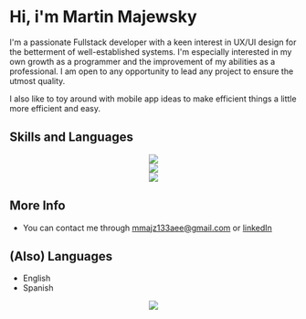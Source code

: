 Hi, i'm Martin Majewsky
=================================

I'm a passionate Fullstack developer with a keen interest in UX/UI design for the betterment of well-established systems. I'm especially interested in my own growth as a programmer and the improvement of my abilities as a professional. I am open to any opportunity to lead any project to ensure the utmost quality.

I also like to toy around with mobile app ideas to make efficient things a little more efficient and easy.

## Skills and Languages
<p align="center">
    <img src="https://skillicons.dev/icons?i=cs,java,kotlin,flutter,html,css,js,ts" /> <br/>
    <img src="https://skillicons.dev/icons?i=dotnet,spring,react,express,angular,sass,tailwind,mysql,mongo,firebase" /> <br/>
    <img src="https://skillicons.dev/icons?i=visualstudio,vscode,idea,androidstudio,figma" />
</p>

## More Info

* You can contact me through [mmajz133aee@gmail.com](mailto:mmajz133aee@gmail.com) or [linkedIn](www.linkedin.com/in/martin-majewsky-z/)

## (Also) Languages
* English
* Spanish

<p align="center">
    <a href="http://www.github.com/mmajewsky133"><img src="https://github-readme-streak-stats.herokuapp.com/?user=mmajewsky133&stroke=ffffff&background=1c1917&ring=0891b2&fire=0891b2&currStreakNum=ffffff&currStreakLabel=0891b2&sideNums=ffffff&sideLabels=ffffff&dates=ffffff&hide_border=true" /></a>
</p>
